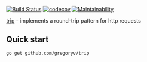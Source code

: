 [![Build Status](https://travis-ci.org/gregoryv/trip.svg?branch=master)](https://travis-ci.org/gregoryv/trip)
[![codecov](https://codecov.io/gh/gregoryv/trip/branch/master/graph/badge.svg)](https://codecov.io/gh/gregoryv/trip)
[![Maintainability](https://api.codeclimate.com/v1/badges/b0001c5ba7cd098b183d/maintainability)](https://codeclimate.com/github/gregoryv/trip/maintainability)

[trip](https://godoc.org/github.com/gregoryv/trip) - implements a round-trip pattern for http requests

## Quick start

    go get github.com/gregoryv/trip
	
	
